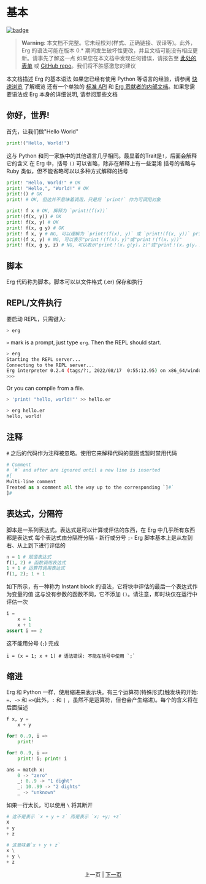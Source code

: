 # 基本

[![badge](https://img.shields.io/endpoint.svg?url=https%3A%2F%2Fgezf7g7pd5.execute-api.ap-northeast-1.amazonaws.com%2Fdefault%2Fsource_up_to_date%3Fowner%3Derg-lang%26repos%3Derg%26ref%3Dmain%26path%3Ddoc/EN/syntax/00_basic.md%26commit_hash%3Dd0a980e7401b15c8d2adc870e42952b8552973f1)](https://gezf7g7pd5.execute-api.ap-northeast-1.amazonaws.com/default/source_up_to_date?owner=erg-lang&repos=erg&ref=main&path=doc/EN/syntax/00_basic.md&commit_hash=d0a980e7401b15c8d2adc870e42952b8552973f1)

> __Warning__: 本文档不完整。它未经校对(样式、正确链接、误译等)。此外，Erg 的语法可能在版本 0.* 期间发生破坏性更改，并且文档可能没有相应更新。请事先了解这一点
> 如果您在本文档中发现任何错误，请报告至 [此处的表单](https://forms.gle/HtLYRfYzWCAaeTGb6) 或 [GitHub repo](https://github.com/erg-lang/erg/issues/new?assignees=&labels=bug&template=bug_report.yaml)。我们将不胜感激您的建议

本文档描述 Erg 的基本语法
如果您已经有使用 Python 等语言的经验，请参阅 [快速浏览](quick_tour.md) 了解概览
还有一个单独的 [标准 API](../API/index.md) 和 [Erg 贡献者的内部文档](../dev_guide/index.md)。如果您需要语法或 Erg 本身的详细说明, 请参阅那些文档

## 你好，世界&excl;

首先，让我们做"Hello World"

```python
print!("Hello, World!")
```

这与 Python 和同一家族中的其他语言几乎相同。最显着的Trait是`!`，后面会解释它的含义
在 Erg 中，括号 `()` 可以省略，除非在解释上有一些混淆
括号的省略与 Ruby 类似，但不能省略可以以多种方式解释的括号

```python
print! "Hello, World!" # OK
print! "Hello,", "World!" # OK
print!() # OK
print! # OK, 但这并不意味着调用，只是将 `print!` 作为可调用对象

print! f x # OK, 解释为 `print!(f(x))`
print!(f(x, y)) # OK
print! f(x, y) # OK
print! f(x, g y) # OK
print! f x, y # NG, 可以理解为 `print!(f(x), y)` 或 `print!(f(x, y))` print!
print!(f x, y) # NG, 可以表示"print！(f(x)，y)"或"print！(f(x，y))"
print! f(x, g y, z) # NG, 可以表示"print！(x，g(y)，z)"或"print！(x，g(y，z))"
```

## 脚本

Erg 代码称为脚本。脚本可以以文件格式 (.er) 保存和执行

## REPL/文件执行

要启动 REPL，只需键入:

```sh
> erg
```

`>` mark is a prompt, just type `erg`.
Then the REPL should start.

```sh
> erg
Starting the REPL server...
Connecting to the REPL server...
Erg interpreter 0.2.4 (tags/?:, 2022/08/17  0:55:12.95) on x86_64/windows
>>>
```

Or you can compile from a file.

```sh
> 'print! "hello, world!"' >> hello.er

> erg hello.er
hello, world!
```

## 注释

`#` 之后的代码作为注释被忽略。使用它来解释代码的意图或暂时禁用代码

```python
# Comment
# `#` and after are ignored until a new line is inserted
#[
Multi-line comment
Treated as a comment all the way up to the corresponding `]#`
]#
```

## 表达式，分隔符

脚本是一系列表达式。表达式是可以计算或评估的东西，在 Erg 中几乎所有东西都是表达式
每个表达式由分隔符分隔 - 新行或分号 `;`-
Erg 脚本基本上是从左到右、从上到下进行评估的

```python
n = 1 # 赋值表达式
f(1, 2) # 函数调用表达式
1 + 1 # 运算符调用表达式
f(1, 2); 1 + 1
```

如下所示，有一种称为 Instant block 的语法，它将块中评估的最后一个表达式作为变量的值
这与没有参数的函数不同，它不添加 `()`。请注意，即时块仅在运行中评估一次

```python
i =
    x = 1
    x + 1
assert i == 2
```

这不能用分号 (`;`) 完成

```python,compile_fail
i = (x = 1; x + 1) # 语法错误: 不能在括号中使用 `;`
```

## 缩进

Erg 和 Python 一样，使用缩进来表示块。有三个运算符(特殊形式)触发块的开始: `=`、`->` 和 `=>`(此外，`:` 和 `|` ，虽然不是运算符，但也会产生缩进)。每个的含义将在后面描述

```python
f x, y =
    x + y

for! 0..9, i =>
    print!

for! 0..9, i =>
    print! i; print! i

ans = match x:
    0 -> "zero"
    _: 0..9 -> "1 dight"
    _: 10..99 -> "2 dights"
    _ -> "unknown"
```

如果一行太长，可以使用 `\` 将其断开

```python
# 这不是表示 `x + y + z` 而是表示 `x; +y; +z`
X
+ y
+ z

# 这意味着`x + y + z`
x \
+ y \
+ z
```

<p align='center'>
    上一页 | <a href='./01_literal.md'>下一页</a>
</p>
